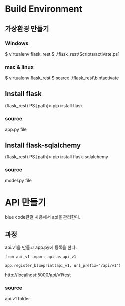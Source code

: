 
# Build Environment
## 가상환경 만들기
### Windows
$ virtualenv flask_rest
$ .\flask_rest\Scripts\activate.ps1  

### mac & linux
$ virtualenv flask_rest
$ source .\flask_rest\bin\activate

## Install flask

(flask_rest) PS [path]> pip install flask

### source
app.py file

## Install flask-sqlalchemy
(flask_rest) PS [path]> pip install flask-sqlalchemy

### source
model.py file

# API 만들기
blue code란걸 사용해서 api을 관리한다.

## 과정
api.v1을 만들고 app.py에 등록을 한다.

```
from api_v1 import api as api_v1

app.register_blueprint(api_v1, url_prefix="/api/v1")
```
http://localhost:5000/api/v1/test


### source
api.v1 folder
